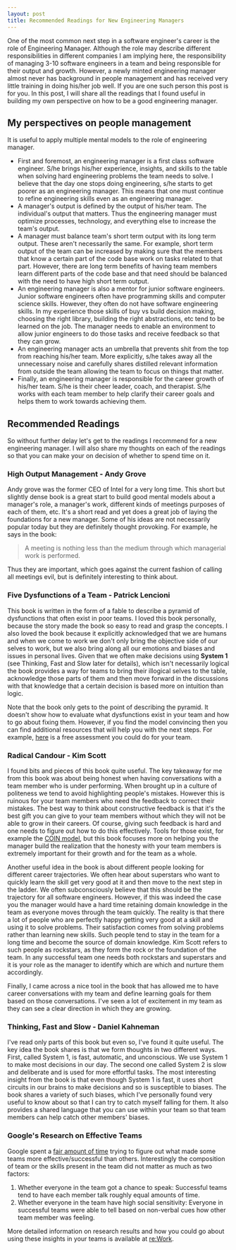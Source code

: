 ```yaml
---
layout: post
title: Recommended Readings for New Engineering Managers
---
```


One of the most common next step in a software engineer's career is the role of Engineering Manager. Although the role may describe different responsibilities in different companies I am implying here, the responsibility of managing 3-10 software engineers in a team and being responsible for their output and growth. However, a newly minted engineering manager almost never has background in people management and has received very little training in doing his/her job well. If you are one such person this post is for you. In this post, I will share all the readings that I found useful in building my own perspective on how to be a good engineering manager.

## My perspectives on people management

It is useful to apply multiple mental models to the role of engineering manager.

- First and foremost, an engineering manager is a first class software engineer. S/he brings his/her experience, insights, and skills to the table when solving hard engineering problems the team needs to solve. I believe that the day one stops doing engineering, s/he starts to get poorer as an engineering manager. This means that one must continue to refine engineering skills even as an engineering manager.
- A manager's output is defined by the output of his/her team. The individual's output that matters. Thus the engineering manager must optimize processes, technology, and everything else to increase the team's output.
- A manager must balance team's short term output with its long term output. These aren't necessarily the same. For example, short term output of the team can be increased by making sure that the members that know a certain part of the code base work on tasks related to that part. However, there are long term benefits of having team members learn different parts of the code base and that need should be balanced with the need to have high short term output.
- An engineering manager is also a mentor for junior software engineers. Junior software engineers often have programming skills and computer science skills. However, they often do not have software engineering skills. In my experience those skills of buy vs build decision making, choosing the right library, building the right abstractions, etc tend to be learned on the job. The manager needs to enable an environment to allow junior engineers to do those tasks and receive feedback so that they can grow.
- An engineering manager acts an umbrella that prevents shit from the top from reaching his/her team. More explicitly, s/he takes away all the unnecessary noise and carefully shares distilled relevant information from outside the team allowing the team to focus on things that matter.
- Finally, an engineering manager is responsible for the career growth of his/her team. S/he is their cheer leader, coach, and therapist. S/he works with each team member to help clarify their career goals and helps them to work towards achieving them.

## Recommended Readings

So without further delay let's get to the readings I recommend for a new engineering manager. I will also share my thoughts on each of the readings so that you can make your on decision of whether to spend time on it.

### High Output Management - Andy Grove

Andy grove was the former CEO of Intel for a very long time. This short but slightly dense book is a great start to build good mental models about a manager's role, a manager's work, different kinds of meetings purposes of each of them, etc. It's a short read and yet does a great job of laying the foundations for a new manager. Some of his ideas are not necessarily popular today but they are definitely thought provoking. For example, he says in the book:

> A meeting is nothing less than the medium through which managerial work is performed.

Thus they are important, which goes against the current fashion of calling all meetings evil, but is definitely interesting to think about.

### Five Dysfunctions of a Team - Patrick Lencioni

This book is written in the form of a fable to describe a pyramid of dysfunctions that often exist in poor teams. I loved this book personally, because the story made the book so easy to read and grasp the concepts. I also loved the book because it explicitly acknowledged that we are humans and when we come to work we don't only bring the objective side of our selves to work, but we also bring along all our emotions and biases and issues in personal lives. Given that we often make decisions using **System 1** (see Thinking, Fast and Slow later for details), which isn't necessarily logical the book provides a way for teams to bring their illogical selves to the table, acknowledge those parts of them and then move forward in the discussions with that knowledge that a certain decision is based more on intuition than logic.

Note that the book only gets to the point of describing the pyramid. It doesn't show how to evaluate what dysfunctions exist in your team and how to go about fixing them. However, if you find the model convincing then you can find additional resources that will help you with the next steps. For example, [here](https://www.executiv.co/resources/five-dysfunctions-of-a-team-self-assessment) is a free assessment you could do for your team.

### Radical Candour - Kim Scott

I found bits and pieces of this book quite useful. The key takeaway for me from this book was about being honest when having conversations with a team member who is under performing. When brought up in a culture of politeness we tend to avoid highlighting people's mistakes. However this is ruinous for your team members who need the feedback to correct their mistakes. The best way to think about constructive feedback is that it's the best gift you can give to your team members without which they will not be able to grow in their careers. Of course, giving such feedback is hard and one needs to figure out how to do this effectively. Tools for those exist, for example the [COIN model](https://www.mindtools.com/pages/article/COIN.htm), but this book focuses more on helping you the manager build the realization that the honesty with your team members is extremely important for their growth and for the team as a whole.

Another useful idea in the book is about different people looking for different career trajectories. We often hear about superstars who want to quickly learn the skill get very good at it and then move to the next step in the ladder. We often subconsciously believe that this should be the trajectory for all software engineers. However, if this was indeed the case you the manager would have a hard time retaining domain knowledge in the team as everyone moves through the team quickly. The reality is that there a lot of people who are perfectly happy getting very good at a skill and using it to solve problems. Their satisfaction comes from solving problems rather than learning new skills. Such people tend to stay in the team for a long time and become the source of domain knowledge. Kim Scott refers to such people as rockstars, as they form the rock or the foundation of the team. In any successful team one needs both rockstars and superstars and it is your role as the manager to identify which are which and nurture them accordingly.

Finally, I came across a nice tool in the book that has allowed me to have career conversations with my team and define learning goals for them based on those conversations. I've seen a lot of excitement in my team as they can see a clear direction in which they are growing.

### Thinking, Fast and Slow - Daniel Kahneman

I've read only parts of this book but even so, I've found it quite useful. The key idea the book shares is that we form thoughts in two different ways. First, called System 1, is fast, automatic, and unconscious. We use System 1 to make most decisions in our day. The second one called System 2 is slow and deliberate and is used for more effortful tasks. The most interesting insight from the book is that even though System 1 is fast, it uses short circuits in our brains to make decisions and so is susceptible to biases. The book shares a variety of such biases, which I've personally found very useful to know about so that I can try to catch myself falling for them. It also provides a shared language that you can use within your team so that team members can help catch other members' biases.

### Google's Research on Effective Teams

Google spent a [fair amount of time](https://www.nytimes.com/2016/02/28/magazine/what-google-learned-from-its-quest-to-build-the-perfect-team.html) trying to figure out what made some teams more effective/successful than others. Interestingly the composition of team or the skills present in the team did not matter as much as two factors:

1. Whether everyone in the team got a chance to speak: Successful teams tend to have each member talk roughly equal amounts of time.
1. Whether everyone in the team have high social sensitivity: Everyone in successful teams were able to tell based on non-verbal cues how other team member was feeling.

More detailed information on research results and how you could go about using these insights in your teams is available at [re:Work](https://rework.withgoogle.com/print/guides/5721312655835136/).
